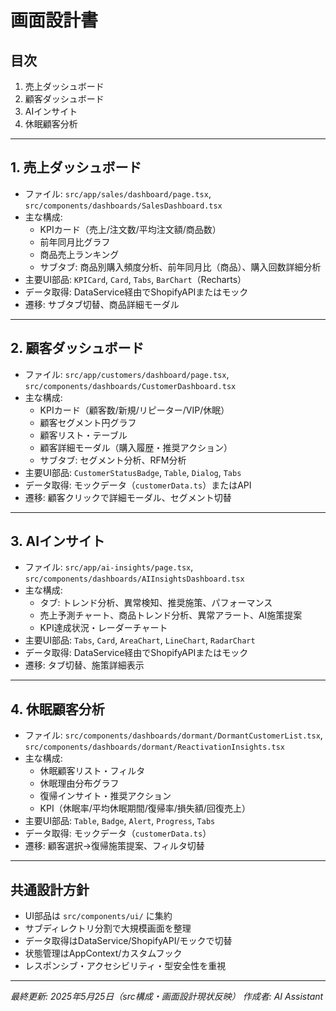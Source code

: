 # 画面設計書

## 目次
1. 売上ダッシュボード
2. 顧客ダッシュボード
3. AIインサイト
4. 休眠顧客分析

---

## 1. 売上ダッシュボード
- ファイル: `src/app/sales/dashboard/page.tsx`, `src/components/dashboards/SalesDashboard.tsx`
- 主な構成:
  - KPIカード（売上/注文数/平均注文額/商品数）
  - 前年同月比グラフ
  - 商品売上ランキング
  - サブタブ: 商品別購入頻度分析、前年同月比（商品）、購入回数詳細分析
- 主要UI部品: `KPICard`, `Card`, `Tabs`, `BarChart`（Recharts）
- データ取得: DataService経由でShopifyAPIまたはモック
- 遷移: サブタブ切替、商品詳細モーダル

---

## 2. 顧客ダッシュボード
- ファイル: `src/app/customers/dashboard/page.tsx`, `src/components/dashboards/CustomerDashboard.tsx`
- 主な構成:
  - KPIカード（顧客数/新規/リピーター/VIP/休眠）
  - 顧客セグメント円グラフ
  - 顧客リスト・テーブル
  - 顧客詳細モーダル（購入履歴・推奨アクション）
  - サブタブ: セグメント分析、RFM分析
- 主要UI部品: `CustomerStatusBadge`, `Table`, `Dialog`, `Tabs`
- データ取得: モックデータ（`customerData.ts`）またはAPI
- 遷移: 顧客クリックで詳細モーダル、セグメント切替

---

## 3. AIインサイト
- ファイル: `src/app/ai-insights/page.tsx`, `src/components/dashboards/AIInsightsDashboard.tsx`
- 主な構成:
  - タブ: トレンド分析、異常検知、推奨施策、パフォーマンス
  - 売上予測チャート、商品トレンド分析、異常アラート、AI施策提案
  - KPI達成状況・レーダーチャート
- 主要UI部品: `Tabs`, `Card`, `AreaChart`, `LineChart`, `RadarChart`
- データ取得: DataService経由でShopifyAPIまたはモック
- 遷移: タブ切替、施策詳細表示

---

## 4. 休眠顧客分析
- ファイル: `src/components/dashboards/dormant/DormantCustomerList.tsx`, `src/components/dashboards/dormant/ReactivationInsights.tsx`
- 主な構成:
  - 休眠顧客リスト・フィルタ
  - 休眠理由分布グラフ
  - 復帰インサイト・推奨アクション
  - KPI（休眠率/平均休眠期間/復帰率/損失額/回復売上）
- 主要UI部品: `Table`, `Badge`, `Alert`, `Progress`, `Tabs`
- データ取得: モックデータ（`customerData.ts`）
- 遷移: 顧客選択→復帰施策提案、フィルタ切替

---

## 共通設計方針
- UI部品は `src/components/ui/` に集約
- サブディレクトリ分割で大規模画面を整理
- データ取得はDataService/ShopifyAPI/モックで切替
- 状態管理はAppContext/カスタムフック
- レスポンシブ・アクセシビリティ・型安全性を重視

---

*最終更新: 2025年5月25日（src構成・画面設計現状反映）*
*作成者: AI Assistant* 
